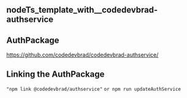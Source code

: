 
## nodeTs_template_with__codedevbrad-authservice

## AuthPackage
https://github.com/codedevbrad/codedevbrad-authservice/

## Linking the AuthPackage

`"npm link @codedevbrad/authservice"`
`or npm run updateAuthService`
